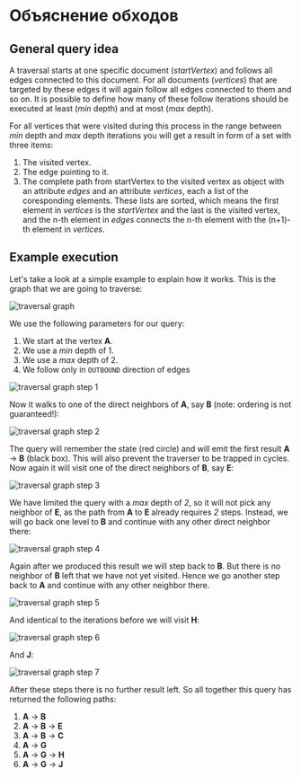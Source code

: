 # Объяснение обходов

## General query idea

A traversal starts at one specific document (_startVertex_) and follows all
edges connected to this document. For all documents (_vertices_) that are
targeted by these edges it will again follow all edges connected to them and
so on. It is possible to define how many of these follow iterations should be
executed at least (_min_ depth) and at most (_max_ depth).

For all vertices that were visited during this process in the range between
_min_ depth and _max_ depth iterations you will get a result in form of a
set with three items:

1. The visited vertex.
2. The edge pointing to it.
3. The complete path from startVertex to the visited vertex as object with an
   attribute _edges_ and an attribute _vertices_, each a list of the coresponding
   elements. These lists are sorted, which means the first element in _vertices_
   is the _startVertex_ and the last is the visited vertex, and the n-th element
   in _edges_ connects the n-th element with the (n+1)-th element in _vertices_.

## Example execution

Let's take a look at a simple example to explain how it works.
This is the graph that we are going to traverse:

![traversal graph](../images/traversal_graph.png)

We use the following parameters for our query:

1. We start at the vertex **A**.
2. We use a _min_ depth of 1.
3. We use a _max_ depth of 2.
4. We follow only in `OUTBOUND` direction of edges

![traversal graph step 1](../images/traversal_graph1.png)

Now it walks to one of the direct neighbors of **A**, say **B** (note: ordering
is not guaranteed!):

![traversal graph step 2](../images/traversal_graph2.png)

The query will remember the state (red circle) and will emit the first result
**A** → **B** (black box). This will also prevent the traverser to be trapped
in cycles. Now again it will visit one of the direct neighbors of **B**, say **E**:

![traversal graph step 3](../images/traversal_graph3.png)

We have limited the query with a _max_ depth of _2_, so it will not pick any
neighbor of **E**, as the path from **A** to **E** already requires _2_ steps.
Instead, we will go back one level to **B** and continue with any other direct
neighbor there:

![traversal graph step 4](../images/traversal_graph4.png)

Again after we produced this result we will step back to **B**.
But there is no neighbor of **B** left that we have not yet visited.
Hence we go another step back to **A** and continue with any other neighbor there.

![traversal graph step 5](../images/traversal_graph5.png)

And identical to the iterations before we will visit **H**:

![traversal graph step 6](../images/traversal_graph6.png)

And **J**:

![traversal graph step 7](../images/traversal_graph7.png)

After these steps there is no further result left. So all together this query
has returned the following paths:

1. **A** → **B**
2. **A** → **B** → **E**
3. **A** → **B** → **C**
4. **A** → **G**
5. **A** → **G** → **H**
6. **A** → **G** → **J**
